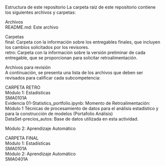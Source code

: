 Estructura de este repositorio 
La carpeta raíz de este repositorio contiene los siguientes archivos y carpetas:

Archivos  
README.md: Este archivo 

Carpetas  
final: Carpeta con la información sobre los entregables finales, que incluyen los cambios solicitados por los revisores.  
retro: Carpeta con la información sobre la versión preliminar de cada entregable, que se proporcionan para solicitar retroalimentación.  

Archivos para revisión  
A continuación, se presenta una lista de los archivos que deben ser revisados para calificar cada subcompetencia:

CARPETA RETRO  
Módulo 1: Estadísticas  
SMA0101A  
Evidencia 01-Statistics_portfolio.ipynb: Momento de Retroalimentación: Módulo 1 Técnicas de procesamiento de datos para el análisis estadístico y para la construcción de modelos (Portafolio Análisis)  
DataSet-precios_autos: Base de datos utilizada en esta actividad.  

Módulo 2: Aprendizaje Automático  

CARPETA FINAL  
Módulo 1: Estadísticas  
SMA0101A  
Módulo 2: Aprendizaje Automático  
SMA0401A  
